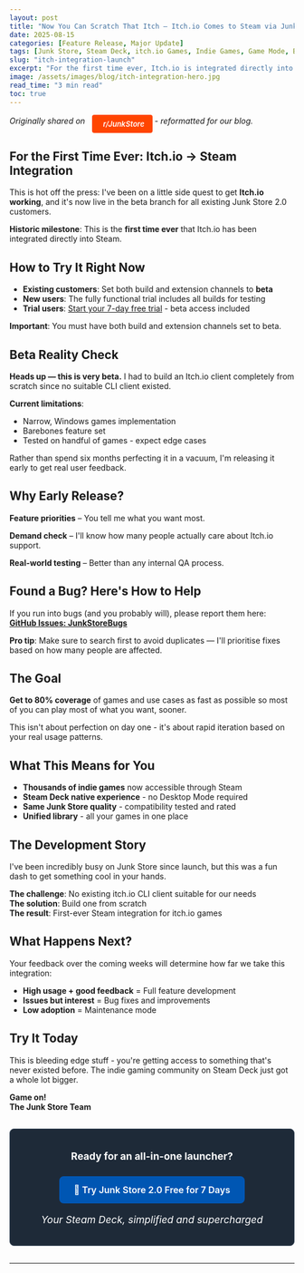 ```yaml
---
layout: post
title: "Now You Can Scratch That Itch — Itch.io Comes to Steam via Junk Store"
date: 2025-08-15
categories: [Feature Release, Major Update]
tags: [Junk Store, Steam Deck, itch.io Games, Indie Games, Game Mode, Beta Features, Steam Integration, Non-Steam Games, CLI Tools, Game Development]
slug: "itch-integration-launch"
excerpt: "For the first time ever, Itch.io is integrated directly into Steam — right inside Junk Store. A groundbreaking feature that brings thousands of indie games to your Steam Deck."
image: /assets/images/blog/itch-integration-hero.jpg
read_time: "3 min read"
toc: true
---
```


*Originally shared on <a href="https://www.reddit.com/r/JunkStore" target="_blank" rel="noopener" class="community-btn reddit-btn"><i class="fab fa-reddit" style="margin-right: 6px;"></i>r/JunkStore</a> - reformatted for our blog.*

<h2 style="text-align: left !important; margin-left: 0;">For the First Time Ever: Itch.io → Steam Integration</h2>

This is hot off the press: I've been on a little side quest to get **Itch.io working**, and it's now live in the beta branch for all existing Junk Store 2.0 customers.

**Historic milestone**: This is the **first time ever** that Itch.io has been integrated directly into Steam.

<h2 style="text-align: left !important; margin-left: 0;">How to Try It Right Now</h2>

- **Existing customers**: Set both build and extension channels to **beta**
- **New users**: The fully functional trial includes all builds for testing
- **Trial users**: [Start your 7-day free trial](/buy_now/) - beta access included

**Important**: You must have both build and extension channels set to beta.

<h2 style="text-align: left !important; margin-left: 0;">Beta Reality Check</h2>

**Heads up — this is very beta.** I had to build an Itch.io client completely from scratch since no suitable CLI client existed. 

**Current limitations**:
- Narrow, Windows games implementation
- Barebones feature set  
- Tested on handful of games - expect edge cases

Rather than spend six months perfecting it in a vacuum, I'm releasing it early to get real user feedback.

<h2 style="text-align: left !important; margin-left: 0;">Why Early Release?</h2>

**Feature priorities** – You tell me what you want most.

**Demand check** – I'll know how many people actually care about Itch.io support.

**Real-world testing** – Better than any internal QA process.

<h2 style="text-align: left !important; margin-left: 0;">Found a Bug? Here's How to Help</h2>

If you run into bugs (and you probably will), please report them here:  
**[GitHub Issues: JunkStoreBugs](https://github.com/SDK-Innovation/JunkStoreBugs/issues)**

**Pro tip**: Make sure to search first to avoid duplicates — I'll prioritise fixes based on how many people are affected.

<h2 style="text-align: left !important; margin-left: 0;">The Goal</h2>

**Get to 80% coverage** of games and use cases as fast as possible so most of you can play most of what you want, sooner.

This isn't about perfection on day one - it's about rapid iteration based on your real usage patterns.

<h2 style="text-align: left !important; margin-left: 0;">What This Means for You</h2>

- **Thousands of indie games** now accessible through Steam
- **Steam Deck native experience** - no Desktop Mode required  
- **Same Junk Store quality** - compatibility tested and rated
- **Unified library** - all your games in one place

<h2 style="text-align: left !important; margin-left: 0;">The Development Story</h2>

I've been incredibly busy on Junk Store since launch, but this was a fun dash to get something cool in your hands.

**The challenge**: No existing itch.io CLI client suitable for our needs  
**The solution**: Build one from scratch  
**The result**: First-ever Steam integration for itch.io games

<h2 style="text-align: left !important; margin-left: 0;">What Happens Next?</h2>

Your feedback over the coming weeks will determine how far we take this integration:

- **High usage + good feedback** = Full feature development
- **Issues but interest** = Bug fixes and improvements  
- **Low adoption** = Maintenance mode

<h2 style="text-align: left !important; margin-left: 0;">Try It Today</h2>

This is bleeding edge stuff - you're getting access to something that's never existed before. The indie gaming community on Steam Deck just got a whole lot bigger.

**Game on!**  
**The Junk Store Team**

<div class="inline-blog-cta">
  <p><strong>Ready for an all-in-one launcher?</strong></p>
  <a href="/buy_now/" class="inline-blog-cta-button">
    🚀 Try Junk Store 2.0 Free for 7 Days
  </a>
  <p class="inline-cta-subtext">Your Steam Deck, simplified and supercharged</p>
</div>

---

<style>
.community-btn {
  display: inline-flex;
  align-items: center;
  padding: 6px 12px;
  border-radius: 4px;
  text-decoration: none;
  font-weight: 600;
  font-size: 13px;
  transition: all 0.2s ease;
  border: 2px solid transparent;
  margin-left: 8px;
  color: white !important;
}

.discord-btn {
  background: #5865f2;
}

.reddit-btn {
  background: #ff4500;
}

.community-btn:hover {
  transform: translateY(-1px);
  box-shadow: 0 4px 12px rgba(0, 0, 0, 0.3);
  text-decoration: none;
  color: white !important;
  opacity: 0.9;
}

.inline-blog-cta {
  text-align: center;
  background: #1e2a38;
  border-radius: 8px;
  padding: 20px;
  margin: 30px 0;
  border: 1px solid #3a4a5c;
}

.inline-blog-cta p {
  margin-bottom: 15px;
  color: #fff;
  font-size: 1.1rem;
}

.inline-blog-cta-button {
  display: inline-block;
  background: #0056b3;
  color: #fff !important;
  padding: 12px 24px;
  border-radius: 8px;
  text-decoration: none;
  font-weight: 600;
  font-size: 1rem;
  transition: all 0.3s ease;
  margin: 10px 0;
  border: 2px solid #0056b3;
}

.inline-blog-cta-button:hover,
.inline-blog-cta-button:visited,
.inline-blog-cta-button:visited:hover {
  background: #004494;
  border-color: #004494;
  color: #fff !important;
  transform: translateY(-2px);
  box-shadow: 0 4px 15px rgba(0, 86, 179, 0.4);
  text-decoration: none;
}

.inline-cta-subtext {
  margin-top: 8px;
  color: #cceeff;
  font-size: 0.9rem;
  font-style: italic;
}
</style>